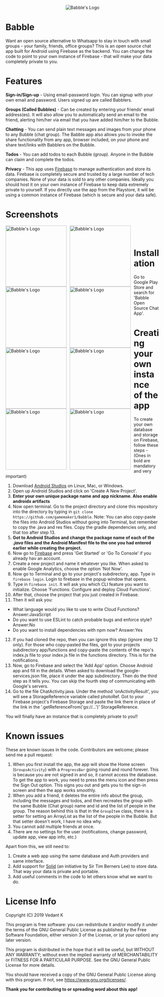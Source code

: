 <p align="center">
  <img src="https://github.com/gamemaker1/Babble/blob/master/Screenshots/chat.png?raw=true"
       alt="Babble's Logo"/>
</p>

# Babble
Want an open source alternative to Whatsapp to stay in touch with small groups - your family, friends, office groups? This is an open source chat app built for Android using Firebase as the backend. You can change the code to point to your own instance of Firebase - that will make your data completely private to you. 

# Features
**Sign-in/Sign-up** - Using email-password login. You can signup with your own email and password. Users signed up are called Babblers.

**Groups (Called Bubbles)** - Can be created by entering your friends' email address(es). It will also allow you to automatically send an email to the friend, alerting him/her via email that you have added him/her to the Bubble.

**Chatting** - You can send plain text messages and images from your phone to any Bubble (chat group). The Babble app also allows you to invoke the share functionality from any app, browser included, on your phone and share text/links with Babblers on the Bubble. 

**Todos** - You can add todos to each Bubble (group). Anyone in the Bubble can claim and complete the todos. 

**Privacy** - This app uses [Firebase](https://firebase.google.com/) to manage authentication and store its data. Firebase is completely secure and trusted by a large number of tech companies. None of your data is sold to any other companies. Ideally you should host it on your own instance of Firebase to keep data extremely private to yourself. If you directly use the app from the Playstore, it will be using a common instance of Firebase (which is secure and your data safe). 


# Screenshots
<img src="https://github.com/gamemaker1/Babble/blob/master/Screenshots/Sign-up.png?raw=true"
       alt="Babble's Logo"
       style="float: left; margin-right: 10px;"
       width="200" />
<img src="https://github.com/gamemaker1/Babble/blob/master/Screenshots/Group-screen.png?raw=true"
       alt="Babble's Logo"
       style="float: left; margin-right: 10px;"
       width="200" />
<img src="https://github.com/gamemaker1/Babble/blob/master/Screenshots/Add-group.png?raw=true"
       alt="Babble's Logo"
       style="float: left; margin-right: 10px;"
       width="200" />
<img src="https://github.com/gamemaker1/Babble/blob/master/Screenshots/Chat-screen-with-message.png?raw=true"
       alt="Babble's Logo"
       style="float: left; margin-right: 10px;"
       width="200" />
<img src="https://github.com/gamemaker1/Babble/blob/master/Screenshots/Todo-screen.png?raw=true"
       alt="Babble's Logo"
       style="float: left; margin-right: 10px;"
       width="200" />
<img src="https://github.com/gamemaker1/Babble/blob/master/Screenshots/Item-detail-screen.png?raw=true"
       alt="Babble's Logo"
       style="float: left; margin-right: 10px;"
       width="200" />
<img src="https://github.com/gamemaker1/Babble/blob/master/Screenshots/Menu-chat.png?raw=true"
       alt="Babble's Logo"
       style="float: left; margin-right: 10px;"
       width="200" />
<img src="https://github.com/gamemaker1/Babble/blob/master/Screenshots/Single-notification.png?raw=true"
       alt="Babble's Logo"
       style="float: left; margin-right: 10px;"
       width="200" />
<br>
<br>

# Installation
Go to Google Play Store and search for 'Babble Open Source Chat App'.


# Creating your own instance of the app
To create your own database and storage on Firebase, follow these steps - (Ones in bold are mandatory and very important)
1. Download [Android Studios](https://developer.android.com/studio#downloads) on Linux, Mac, or Windows.
2. Open up Android Studios and click on 'Create A New Project'.
3. **Enter your own unique package name and app nickname. Also enable androidx artifacts**
4. Now open terminal. Go to the project directory and clone this repository into the directory by typing in `git clone https://github.com/gamemaker1/Babble`.
Note: You can also copy-paste the files into Android Studios without going into Terminal, but remember to copy the .java and res files. Copy the gradle dependencies only, and that too after step 13.
5. **Got to Android Studios and change the package name of each of the _.java_ files and the Android Manifest file to the one you had entered earlier while creating the project.**
6. Now go to [Firebase](https://firebase.google.com/) and press 'Get Started' or 'Go To Console' if you already hav an account.
7. Create a new project and name it whatever you like. When asked to enable Google Analytics, choose the option 'Not Now'.
8. Now go to Terminal and go to your project's subdirectory, app. Type in `firebase login`. Login to firebase in the popup window that opens. 
9. Type in `firebase init`. It will ask you which CLI feature you want to initialize. Choose 'Functions: Configure and deploy Cloud Functions'.
10. After that, choose the project that you just created in Firebase.
11. Then it will ask you:
  - What language would you like to use to write Cloud Functions? Answer:JavaScript
  - Do you want to use ESLint to catch probable bugs and enforce style? Answer:No
  - Do you want to install dependencies with npm now? Answer:Yes
12. If you had cloned the repo, then you can ignore this step (ignore step 12 only). For those who copy-pasted the files, got to your projects subdirectory app/functions and copy-paste the contents of the repo's index.js file to your index.js file in the functions directory. This is for the notifications.
13. Now, go to Firebase and select the 'Add App' option. Choose Android app and fill in the details. When asked to download the google-services.json file, place it under the app subdirectory. Then do the third step as it tells you. You can skip the fourth step of communicating with Google's servers.
14. Go to the file ChatActivity.java. Under the method 'onActivityResult', you will see a StorageReference variable called photoRef. Got to your Firebase project's Firebase Storage and paste the link there in place of the link in the '.getReferenceFrom('gs://...')' StorageReference.

You will finally have an instance that is completely private to you!!


# Known issues
These are known issues in the code. Contributors are welcome; please send me a pull request:
1. When you first install the app, the app will show the Home screen (`GroupsActivity`) with a `ProgressBar` going round and round forever. This is because you are not signed in and so, it cannot access the database. To get the app to work, you need to press the menu icon and then press the Sign Out option. This signs you out and gets you to the sign-in screen and then the app works smoothly.
2. When you add a friend, it deletes the entire info about the group, including the messages and todos, and then recreates the group with the same Bubble (Chat group) name and id and the list of people in the group. The reason behind this is that in the `GroupItem` class, there is a setter for setting an ArrayList as the list of the people in the Bubble. But that setter doesn't work, I have no idea why.
3. You cannot add multiple friends at once.
4. There are no settings for the user (notifications, change password, update app, view app info, etc.)

Apart from this, we still need to:
1. Create a web app using the same database and Auth providers and same interface.
2. Add support for [Solid](https://solid.inrupt.com/) (an initiative by Sir Tim Berners Lee) to store data. That way your data is private and portable. 
3. Add useful comments in the code to let others know what we want to do.

# License Info
Copyright (C) 2019  Vedant K

This program is free software: you can redistribute it and/or modify
it under the terms of the GNU General Public License as published by
the Free Software Foundation, either version 3 of the License, or
(at your option) any later version.

This program is distributed in the hope that it will be useful,
but WITHOUT ANY WARRANTY; without even the implied warranty of
MERCHANTABILITY or FITNESS FOR A PARTICULAR PURPOSE.  See the
GNU General Public License for more details.

You should have received a copy of the GNU General Public License
along with this program.  If not, see <https://www.gnu.org/licenses/>.


**Thank you for contributing to or spreading word about this app!**
